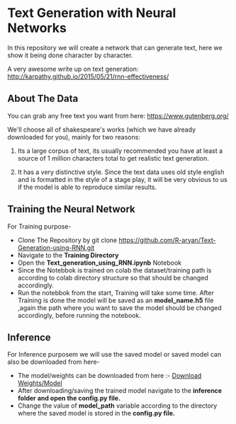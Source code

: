 # Text Generation with Neural Networks

In this repository we will create a network that can generate text, here we show it being done character by character.

 A very awesome write up on text generation: http://karpathy.github.io/2015/05/21/rnn-effectiveness/

## About The Data

You can grab any free text you want from here: https://www.gutenberg.org/

We'll choose all of shakespeare's works (which we have already downloaded for you), mainly for two reasons:

1. Its a large corpus of text, its usually recommended you have at least a source of 1 million characters total to get realistic text generation.

2. It has a very distinctive style. Since the text data uses old style english and is formatted in the style of a stage play, it will be very obvious to us if the model is able to reproduce similar results.


## Training the Neural Network
For Training purpose-

- Clone The Repository by git clone https://github.com/R-aryan/Text-Generation-using-RNN.git
- Navigate to the **Training Directory**
- Open the **Text_generation_using_RNN.ipynb** Notebook
- Since the Notebbok is trained on colab the dataset/training path is according to colab directory structure so that should be changed accordingly.
- Run the notebbok from the start, Training will take some time. After Training is done the model will be saved as an **model_name.h5** file ,again the path where you want to save the model should be changed accordingly, before running the notebook.


## Inference

For Inference purposem we will use the saved model or saved model can also be downloaded from here-
- The model/weights can be downloaded from here :- [Download Weights/Model](https://drive.google.com/open?id=1-346UfIYLVMRXU3tKY_euip9u2mLRTG9)
- After downloading/saving the trained model navigate to the **inference folder and open the config.py file.**
- Change the value of **model_path** variable according to the directory where the saved model is stored in the **config.py file.**

